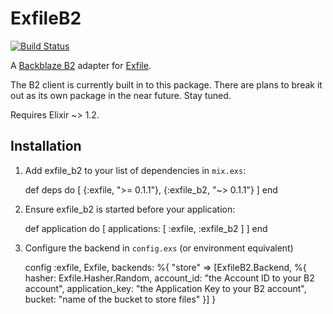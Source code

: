 # ExfileB2

[![Build Status](https://travis-ci.org/keichan34/exfile-b2.svg?branch=master)](https://travis-ci.org/keichan34/exfile-b2)

A [Backblaze B2](https://www.backblaze.com/b2/cloud-storage.html) adapter for [Exfile](https://github.com/keichan34/exfile).

The B2 client is currently built in to this package. There are plans to break it out as its own
package in the near future. Stay tuned.

Requires Elixir ~> 1.2.

## Installation

  1. Add exfile_b2 to your list of dependencies in `mix.exs`:

        def deps do
          [
            {:exfile, ">= 0.1.1"},
            {:exfile_b2, "~> 0.1.1"}
          ]
        end

  2. Ensure exfile_b2 is started before your application:

        def application do
          [
            applications: [
              :exfile,
              :exfile_b2
            ]
          ]
        end

  3. Configure the backend in `config.exs` (or environment equivalent)

        config :exfile, Exfile,
          backends: %{
            "store" => [ExfileB2.Backend, %{
              hasher: Exfile.Hasher.Random,
              account_id: "the Account ID to your B2 account",
              application_key: "the Application Key to your B2 account",
              bucket: "name of the bucket to store files"
            }]
          }
